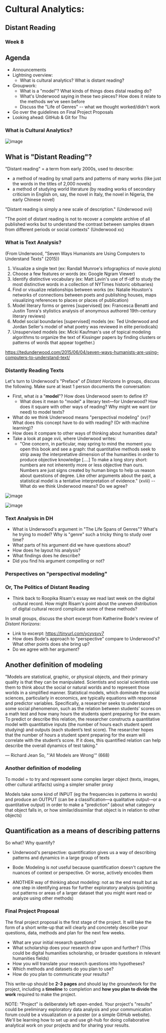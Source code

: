# Cultural Analytics:
## Distant Reading
### Week 8



## Agenda

- Announcements
- Lightning overview: 
	- What is cultural analytics? What is distant reading? 
- Groupwork: 
	- What is a "model"? What kinds of things does distal reading do? 
	- What's Underwood saying in these two pieces? How does it relate to the methods we've seen before
	- Discuss the "Life of Genres" -- what we thought worked/didn't work
- Go over the guidelines on Final Project Proposals
- Looking ahead: GitHub & Git for Thu



### What is Cultural Analytics? 

![image](../images/cultural-analytics.png)



## What is "Distant Reading"?

"Distant reading" = a term from early 2000s, used to describe: 

- a method of reading by small parts and patterns of many works (like just the words in the titles of 2,000 novels)
- a method of studying world literature (by reading works of secondary criticism in English on, say, the novel in Italy, the novel in Nigeria, the early Chinese novel)

"Distant reading is simply a new scale of description." (Underwood xvii)<!-- .element: class="fragment" data-fragment-index="1" -->

"The point of distant reading is not to recover a complete archive of all published works but to understand the contrast between samples drawn from different periods or social contexts" (Underwood xx)<!-- .element: class="fragment" data-fragment-index="2" -->



### What is Text Analysis?

(From Underwood, "Seven Ways Humanists are Using Computers to Understand Texts" (2015))

1. Visualize a single text (ex: Randall Munroe's infographics of movie plots)<!-- .element: class="fragment" data-fragment-index="1" -->
2. Choose a few features or words (ex: Google Ngram Viewer)<!-- .element: class="fragment" data-fragment-index="2" -->
3. Identify distinctive vocabulary (ex: Matt Lavin's use of tf-idf to study the most distinctive words in a collection of  NYTimes historic obituaries)<!-- .element: class="fragment" data-fragment-index="3" -->
4. Find or visualize relationships between works (ex: Natalie Houston's networks of connections between poets and publishing houses, maps visualizing references to places or places of publication)<!-- .element: class="fragment" data-fragment-index="4" -->
5. Model literary forms or genres [supervised] (ex: Francesca Benatti and Justin Tonra's stylistics analysis of anonymous authored 19th-century literary reviews)<!-- .element: class="fragment" data-fragment-index="5" -->
6. Model social boundaries [supervised] models (ex: Ted Underwood and Jordan Seller's model of what poetry was reviewed in elite periodicals)<!-- .element: class="fragment" data-fragment-index="6" -->
7. Unsupervised models (ex: Micki Kaufman's use of topical modeling algorithms to organize the text of Kissinger papers by finding clusters or patterns of words that appear together.)<!-- .element: class="fragment" data-fragment-index="7" -->

https://tedunderwood.com/2015/06/04/seven-ways-humanists-are-using-computers-to-understand-text/



### Distantly Reading Texts


Let's turn to Underwood's "Preface" of *Distant Horizons*
In groups, discuss the following. Make sure at least 1 person documents the conversation:

- First, what *is* a "**model**"? How does Underwood seem to define it?
	- What does it mean to "model" a literary text––for Underwood? How does it square with other ways of reading? Why might we want (or need) to model texts?
- What do we think Underwood means "perspectival modeling" (xv)? What does this concept have to do with reading? (Or with machine learning)? 
-  How does it compare to other ways of thinking about humanities data?
-  Take a look at page xvii, where Underwood writes:
	-    "One concern, in particular, may spring to mind the moment you open this book and see a graph: that quantitative methods seek to strip away the interpretative dimension of the humanities in order to produce objective knowledge [....] To make a long story short: numbers are not inherently more or less objective than ours. Numbers are just signs created by human bings to help us reason about questions of degree. Like other arguments about the past, a statistical model is a tentative interpretation of evidence." (xviii) -- What do we think Underwood means? Do we agree?


![image](../images/hathi-trust.png)


![image](../images/hathi-catalog.png)



### Text Analysis in DH

- What is Underwood's argument in "The Life Spans of Genres"? What's he trying to model? Why is "genre" such a tricky thing to study over time?<!-- .element: class="fragment" data-fragment-index="1" -->
- What parts of his argument did we have questions about?<!-- .element: class="fragment" data-fragment-index="1" -->
- How does he layout his analysis?<!-- .element: class="fragment" data-fragment-index="1" -->
-  What findings does he describe? <!-- .element: class="fragment" data-fragment-index="2" -->
-  Did you find his argument compelling or not? <!-- .element: class="fragment" data-fragment-index="4" -->



### Perspectives on "perspectival modeling"

### Or, The Politics of Distant Reading

- Think back to Roopika Risam's essay we read last week on the digital cultural record. How might Risam's point about the uneven distribution of digital cultural record complicate some of these methods?


In small groups, discuss the short excerpt from Katherine Bode's review of *Distant Horizons*: 
- Link to excerpt: https://tinyurl.com/ycyvsvv7
- How does Bode's approach to "perspective" compare to Underwood's? What other points does she bring up?
- Do we agree with her argument?


## Another definition of modeling

"Models are statistical, graphic, or physical objects, andtheir primary quality is that they can be manipulated. Scientists andsocial scientists use them to think about the social or natural worldsand to represent those worlds in a simplified manner. Statistical models,which dominate the social sciences, particularly in economics,are typically equations with response and predictor variables. Specifically,a researcher seeks to understand some social phenomenon,such as the relation between students’ scores on a math test and howmany hours the students spent preparing for the exam. To predictor describe this relation, the researcher constructs a quantitativemodel with quantitative inputs (the number of hours each studentspent studying) and outputs (each student’s test score). The researcherhopes that the number of hours a student spent preparing for theexam will correlate with the student’s score. If it does, this quantifiedrelation can help describe the overall dynamics of test taking."
 
–– Richard Jean So, "'All Models are Wrong'" (668)



### Another definition of modeling

To model = to try and represent some complex larger object (texts, images, other cultural artifacts) using a simpler smaller proxy

Models take some kind of INPUT (eg the frequencies in patterns in words) and produce an OUTPUT (can be a classification––a qualitative output-–or a quantitative output) in order to make a "prediction" (about what category that object falls in, or how similar/dissimilar that object is in relation to other objects)



## Quantification as a means of describing patterns

So what? Why quantify? 

+ Underwood's perspective: quantification gives us a way of describing patterns and dynamics in a large group of texts
+ Bode: Modeling is *not* useful because quantification doesn't capture the nuances of context or perspective. Or worse, actively encodes them

+ ANOTHER way of thinking about modeling: not as the end result but as one step in identifying areas for further exploratory analysis (pointing out patterns or areas of a larger dataset that you might want read or analyze using other methods)


### Final Project Proposal 

The final project proposal is the first stage of the project. It will take the form of a short write-up that will clearly and concretely describe your questions, data, methods and plan for the next few weeks.

- What are your initial research questions?
- What scholarship does your research draw upon and further? (This could be digital humanities scholarship, or broader questions in relevant humanities fields)
- How you will translate your research questions into hypotheses?
- Which methods and datasets do you plan to use?
- How do you plan to communicate your results? 

This write-up should be **2-3 pages** and should lay the groundwork for the project, including a **timeline** to completion and **how you plan to divide the work** required to make the project.

NOTE: "Project" is deliberately left open-ended. Your project's "results" could be preliminary exploratory data analysis and your communication forum could be a visualization or a poster (or a simple GitHub website). We'll be learning how to set up and use git-hub for doing collaborative analytical work on your projects and for sharing your results.